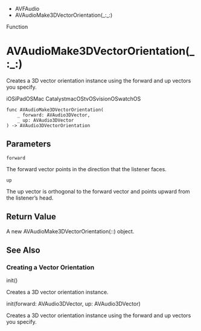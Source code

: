 

- AVFAudio
-  AVAudioMake3DVectorOrientation(\_:\_:) 

Function

# AVAudioMake3DVectorOrientation(\_:\_:)

Creates a 3D vector orientation instance using the forward and up vectors you specify.

iOSiPadOSMac CatalystmacOStvOSvisionOSwatchOS

``` source
func AVAudioMake3DVectorOrientation(
    _ forward: AVAudio3DVector,
    _ up: AVAudio3DVector
) -> AVAudio3DVectorOrientation
```

## Parameters 

`forward`  

The forward vector points in the direction that the listener faces.

`up`  

The up vector is orthogonal to the forward vector and points upward from the listener’s head.

## Return Value

A new AVAudioMake3DVectorOrientation(_:_:) object.

## See Also

### Creating a Vector Orientation

init()

Creates a 3D vector orientation instance.

init(forward: AVAudio3DVector, up: AVAudio3DVector)

Creates a 3D vector orientation instance using the forward and up vectors you specify.

